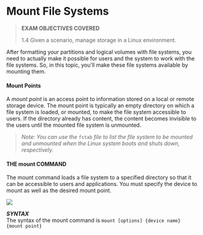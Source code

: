 # Mount File Systems

> **EXAM OBJECTIVES COVERED**
> 
> 1.4 Given a scenario, manage storage in a Linux environment.

After formatting your partitions and logical volumes with file systems, you need to actually make it possible for users and the system to work with the file systems. So, in this topic, you'll make these file systems available by mounting them.

#### Mount Points

A _mount point_ is an access point to information stored on a local or remote storage device. The mount point is typically an empty directory on which a file system is loaded, or mounted, to make the file system accessible to users. If the directory already has content, the content becomes invisible to the users until the mounted file system is unmounted.

> _Note: You can use the_ `fstab` _file to list the file system to be mounted and unmounted when the Linux system boots and shuts down, respectively._

#### THE mount COMMAND

The mount command loads a file system to a specified directory so that it can be accessible to users and applications. You must specify the device to mount as well as the desired mount point.

![](04.%20Modul%20Managing%20Storage/img/mounting.png)

**_SYNTAX_**  
The syntax of the mount command is `mount [options] {device name} {mount point}`